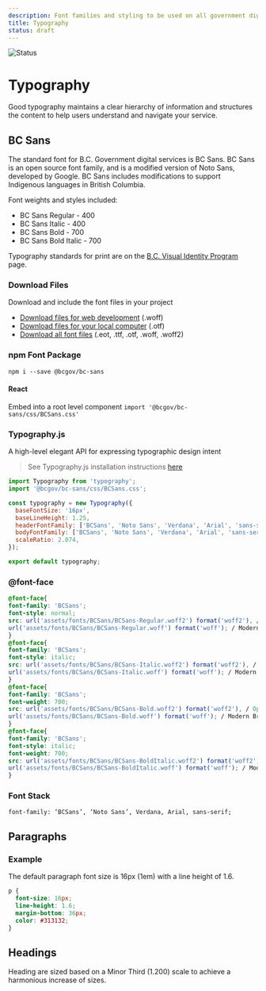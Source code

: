 ```yaml
---
description: Font families and styling to be used on all government digital websites and services.
title: Typography
status: draft
---
```


![Status](https://img.shields.io/badge/Recommended-Draft-orange.svg)

# Typography

Good typography maintains a clear hierarchy of information and structures the content to help users understand and navigate your service.

## BC Sans

The standard font for B.C. Government digital services is BC Sans. BC Sans is an open source font family, and is a modified version of Noto Sans, developed by Google. BC Sans includes modifications to support Indigenous languages in British Columbia.

Font weights and styles included:

* BC Sans Regular - 400
* BC Sans Italic - 400
* BC Sans Bold - 700
* BC Sans Bold Italic - 700

Typography standards for print are on the [B.C. Visual Identity Program](https://www2.gov.bc.ca/gov/content/governments/services-for-government/policies-procedures/bc-visual-identity/design-guidelines#palette-typography) page.

### Download Files

Download and include the font files in your project
* [Download files for web development](https://www2.gov.bc.ca/assets/gov/british-columbians-our-governments/services-policies-for-government/policies-procedures-standards/web-content-development-guides/corporate-identity-assets/visid-files/bc-sans-font-woff.zip) (.woff)
* [Download files for your local computer](https://www2.gov.bc.ca/assets/gov/british-columbians-our-governments/services-policies-for-government/policies-procedures-standards/web-content-development-guides/corporate-identity-assets/visid-files/bc-sans-font-otf.zip) (.otf)
* [Download all font files](https://www2.gov.bc.ca/assets/gov/british-columbians-our-governments/services-policies-for-government/policies-procedures-standards/web-content-development-guides/corporate-identity-assets/visid-files/bc-sans-font-all.zip) (.eot, .ttf, .otf, .woff, .woff2)

### npm Font Package

`npm i --save @bcgov/bc-sans`

#### React

Embed into a root level component
`import '@bcgov/bc-sans/css/BCSans.css'`

### Typography.js

A high-level elegant API for expressing typographic design intent
>See Typography.js installation instructions [here](https://github.com/KyleAMathews/typography.js)
```js
import Typography from 'typography';
import '@bcgov/bc-sans/css/BCSans.css';

const typography = new Typography({
  baseFontSize: '16px',
  baseLineHeight: 1.25,
  headerFontFamily: ['BCSans', 'Noto Sans', 'Verdana', 'Arial', 'sans-serif'],
  bodyFontFamily: ['BCSans', 'Noto Sans', 'Verdana', 'Arial', 'sans-serif'],
  scaleRatio: 2.074,
});

export default typography;
```

### @font-face
```css
@font-face{
font-family: 'BCSans';
font-style: normal;
src: url('assets/fonts/BCSans/BCSans-Regular.woff2') format('woff2'), / Optimized for very modern browsers / 
url('assets/fonts/BCSans/BCSans-Regular.woff') format('woff'); / Modern Browsers /
}
@font-face{
font-family: 'BCSans';
font-style: italic;
src: url('assets/fonts/BCSans/BCSans-Italic.woff2') format('woff2'), / Optimized for very modern browsers / 
url('assets/fonts/BCSans/BCSans-Italic.woff') format('woff'); / Modern Browsers /
}
@font-face{
font-family: 'BCSans';
font-weight: 700;
src: url('assets/fonts/BCSans/BCSans-Bold.woff2') format('woff2'), / Optimized for very modern browsers / 
url('assets/fonts/BCSans/BCSans-Bold.woff') format('woff'); / Modern Browsers /
}
@font-face{
font-family: 'BCSans';
font-style: italic;
font-weight: 700;
src: url('assets/fonts/BCSans/BCSans-BoldItalic.woff2') format('woff2'), / Optimized for very modern browsers /
url('assets/fonts/BCSans/BCSans-BoldItalic.woff') format('woff'); / Modern Browsers /
}
```
### Font Stack

`font-family: ‘BCSans’, ‘Noto Sans’, Verdana, Arial, sans-serif;`

## Paragraphs

### Example

<component-preview path="styles/typography/paragraph-sample.html" height="300px" width="800px"> </component-preview>

The default paragraph font size is 16px (1em) with a line height of 1.6.

```css
p {
  font-size: 16px;
  line-height: 1.6;
  margin-bottom: 36px;
  color: #313132;
}
```

## Headings

Heading are sized based on a Minor Third (1.200) scale to achieve a harmonious increase of sizes.

<component-preview path="styles/typography/header-sample.html" height="300px" width="800px"> </component-preview>
